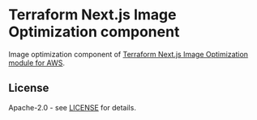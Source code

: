 # Terraform Next.js Image Optimization component

Image optimization component of [Terraform Next.js Image Optimization module for AWS](https://github.com/milliHQ/terraform-aws-next-js-image-optimization).

## License

Apache-2.0 - see [LICENSE](https://github.com/milliHQ/terraform-aws-next-js-image-optimization/blob/main/LICENSE) for details.
